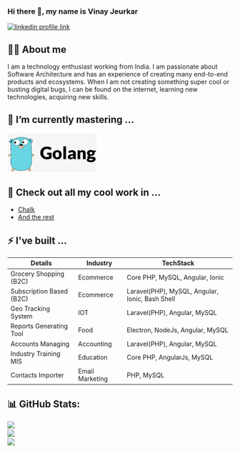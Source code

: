### Hi there 👋, my name is Vinay Jeurkar

[![linkedin profile link](https://shields.io/badge/-LinkedIn-0e76a8?logo=linkedin&style=for-the-badge)](https://www.linkedin.com/in/vinay-jeurkar)

## 🙋‍♂️ About me

I am a technology enthusiast working from India. I am passionate about Software Architecture and has an experience of creating many end-to-end products and ecosystems.
When I am not creating something super cool or busting digital bugs, I can be found on the internet, learning new technologies, acquiring new skills.

## 🌱 I’m currently mastering ...
<img src="assets/golang-small.png" alt="Golang" width="200px">

## 🔭 Check out all my cool work in ...
- [Chalk](https://github.com/golang-demos/chalk)
- [And the rest](https://github.com/golang-demos)

## ⚡ I've built ...
| Details                  | Industry        | TechStack                                       |
|--------------------------|-----------------|-------------------------------------------------|
| Grocery Shopping (B2C)   | Ecommerce       | Core PHP, MySQL, Angular, Ionic                 |
| Subscription Based (B2C) | Ecommerce       | Laravel(PHP), MySQL, Angular, Ionic, Bash Shell |
| Geo Tracking System      | IOT             | Laravel(PHP), Angular, MySQL                    |
| Reports Generating Tool  | Food            | Electron, NodeJs, Angular, MySQL                |
| Accounts Managing        | Accounting      | Laravel(PHP), Angular, MySQL                    |
| Industry Training MIS    | Education       | Core PHP, AngularJs, MySQL                      |
| Contacts Importer        | Email Marketing | PHP, MySQL                                      |


## 📊 GitHub Stats:
![](https://github-readme-stats.vercel.app/api?username=vinay03&theme=dark&hide_border=false&include_all_commits=true&count_private=false)<br/>
![](https://github-readme-streak-stats.herokuapp.com/?user=vinay03&theme=dark&hide_border=false)<br/>
![](https://github-readme-stats.vercel.app/api/top-langs/?username=vinay03&theme=dark&hide_border=false&include_all_commits=true&count_private=false&layout=compact)

<!--
**vinay03/vinay03** is a ✨ _special_ ✨ repository because its `README.md` (this file) appears on your GitHub profile.

Here are some ideas to get you started:

- 🔭 I’m currently working on ...
- 🌱 I’m currently learning ...
- 👯 I’m looking to collaborate on ...
- 🤔 I’m looking for help with ...
- 💬 Ask me about ...
- 📫 How to reach me: ...
- 😄 Pronouns: ...
- ⚡ Fun fact: ...
-->
